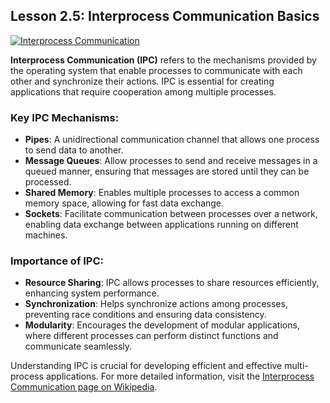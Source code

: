 ## Lesson 2.5: **Interprocess Communication Basics**
[![Interprocess Communication](https://upload.wikimedia.org/wikipedia/commons/thumb/e/ef/ArchitectureCloudLinksSameSite.png/260px-ArchitectureCloudLinksSameSite.png)](https://en.wikipedia.org/wiki/Inter-process_communication)

**Interprocess Communication (IPC)** refers to the mechanisms provided by the operating system that enable processes to communicate with each other and synchronize their actions. IPC is essential for creating applications that require cooperation among multiple processes.

### Key IPC Mechanisms:
- **Pipes**: A unidirectional communication channel that allows one process to send data to another.
- **Message Queues**: Allow processes to send and receive messages in a queued manner, ensuring that messages are stored until they can be processed.
- **Shared Memory**: Enables multiple processes to access a common memory space, allowing for fast data exchange.
- **Sockets**: Facilitate communication between processes over a network, enabling data exchange between applications running on different machines.

### Importance of IPC:
- **Resource Sharing**: IPC allows processes to share resources efficiently, enhancing system performance.
- **Synchronization**: Helps synchronize actions among processes, preventing race conditions and ensuring data consistency.
- **Modularity**: Encourages the development of modular applications, where different processes can perform distinct functions and communicate seamlessly.

Understanding IPC is crucial for developing efficient and effective multi-process applications. For more detailed information, visit the [Interprocess Communication page on Wikipedia](https://en.wikipedia.org/wiki/Inter-process_communication).
